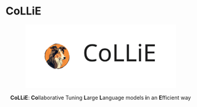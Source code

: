 # CoLLiE
<div align="center">
 <img src="docs/assets/images/collie_icon.svg" width="400px">

**CoLLiE**: **Co**llaborative Tuning **L**arge **L**anguage models **i**n an **E**fficient way

</div>

